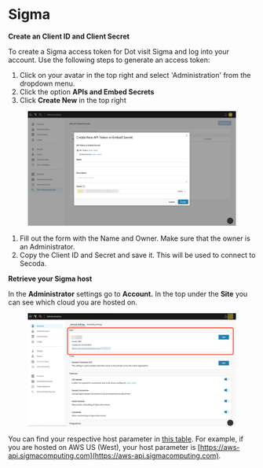 # Sigma

**Create an Client ID and Client Secret**

To create a Sigma access token for Dot visit Sigma and log into your account. Use the following steps to generate an access token:

1. Click on your avatar in the top right and select 'Administration' from the dropdown menu.
2. Click the option **APIs and Embed Secrets**
3. Click **Create New** in the top right

<figure><img src="../../../.gitbook/assets/image (45).png" alt=""><figcaption></figcaption></figure>

1. Fill out the form with the Name and Owner. Make sure that the owner is an Administrator.
2. Copy the Client ID and Secret and save it. This will be used to connect to Secoda.

**Retrieve your Sigma host**

In the **Administrator** settings go to **Account.** In the top under the **Site** you can see which cloud you are hosted on.

<figure><img src="../../../.gitbook/assets/image (46).png" alt=""><figcaption></figcaption></figure>

You can find your respective host parameter in [this table](https://help.sigmacomputing.com/reference/get-started-sigma-api#identify-your-api-request-url). For example, if you are hosted on AWS US (West), your host parameter is [https://aws-api.sigmacomputing.com](https://aws-api.sigmacomputing.com).



